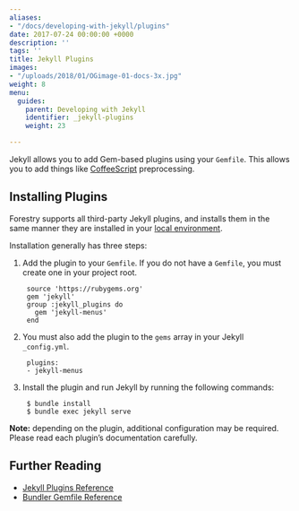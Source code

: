 ```yaml
---
aliases:
- "/docs/developing-with-jekyll/plugins"
date: 2017-07-24 00:00:00 +0000
description: ''
tags: ''
title: Jekyll Plugins
images:
- "/uploads/2018/01/OGimage-01-docs-3x.jpg"
weight: 8
menu:
  guides:
    parent: Developing with Jekyll
    identifier: _jekyll-plugins
    weight: 23

---
```

Jekyll allows you to add Gem-based plugins using your `Gemfile`. This allows you to add things like [CoffeeScript][1] preprocessing.

## Installing Plugins

Forestry supports all third-party Jekyll plugins, and installs them in the same manner they are installed in your [local environment][2].

Installation generally has three steps:

1. Add the plugin to your `Gemfile`. If you do not have a `Gemfile`, you must create one in your project root.

        source 'https://rubygems.org'
        gem 'jekyll'
        group :jekyll_plugins do
          gem 'jekyll-menus'
        end
2. You must also add the plugin to the `gems` array in your Jekyll `_config.yml`.

        plugins:
        - jekyll-menus
3. Install the plugin and run Jekyll by running the following commands:

        $ bundle install
        $ bundle exec jekyll serve

**Note:** depending on the plugin, additional configuration may be required. Please read each plugin’s documentation carefully.

## Further Reading

* [Jekyll Plugins Reference](https://jekyllrb.com/docs/plugins/)
* [Bundler Gemfile Reference](https://bundler.io/v1.13/gemfile.html)

[1]: https://coffeescript.org/
[2]: /docs/guides/developing-with-jekyll/local-development
